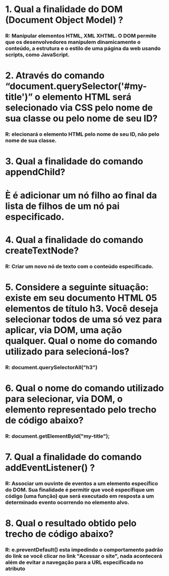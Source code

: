 # 1. Qual a finalidade do DOM (Document Object Model) ?
### R: Manipular elementos HTML, XML XHTML. O DOM permite que os desenvolvedores manipulem dinamicamente o conteúdo, a estrutura e o estilo de uma página da web usando scripts, como JavaScript.

# 2. Através do comando “document.querySelector('#my-title')” o elemento HTML será selecionado via CSS pelo nome de sua classe ou pelo nome de seu ID?

### R: elecionará o elemento HTML pelo nome de seu ID, não pelo nome de sua classe.

# 3. Qual a finalidade do comando appendChild?
# È  é adicionar um nó filho ao final da lista de filhos de um nó pai especificado.

# 4. Qual a finalidade do comando createTextNode?
### R: Criar um novo nó de texto com o conteúdo especificado.

# 5. Considere a seguinte situação: existe em seu documento HTML 05 elementos de título h3. Você deseja selecionar todos de uma só vez para aplicar, via DOM, uma ação qualquer. Qual o nome do comando utilizado para selecioná-los?
### R: document.querySelectorAll("h3")

# 6. Qual o nome do comando utilizado para selecionar, via DOM, o elemento representado pelo trecho de código abaixo?
### R:  document.getElementById("my-title");

# 7. Qual a finalidade do comando addEventListener() ?
### R: Associar um ouvinte de eventos a um elemento específico do DOM. Sua finalidade é permitir que você especifique um código (uma função) que será executado em resposta a um determinado evento ocorrendo no elemento alvo.

# 8. Qual o resultado obtido pelo trecho de código abaixo?
### R: e.preventDefault() esta impedindo o comportamento padrão do link  se você clicar no link "Acessar o site", nada acontecerá além de evitar a navegação para a URL especificada no atributo